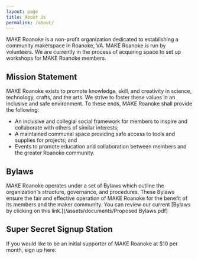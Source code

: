 ```yaml
---
layout: page
title: About Us
permalink: /about/
---
```


MAKE Roanoke is a non-profit organization dedicated to establishing a community
makerspace in Roanoke, VA.  MAKE Roanoke is run by volunteers.  We are currently
in the process of acquiring space to set up workshops for MAKE Roanoke members.


## Mission Statement

MAKE Roanoke exists to promote knowledge, skill, and creativity in science,
technology, crafts, and the arts. We strive to foster these values in an
inclusive and safe environment. To these ends, MAKE Roanoke shall provide the
following:

 * An inclusive and collegial social framework for members to inspire and
   collaborate with others of similar interests;
 * A maintained communal space providing safe access to tools and supplies for
   projects; and
 * Events to promote education and collaboration between members and the greater
   Roanoke community.

## Bylaws

MAKE Roanoke operates under a set of Bylaws which outline the organization's
structure, governance, and procedures.  These Bylaws ensure the fair and
effective operation of MAKE Roanoke for the benefit of its members and the maker
community.  You can review our current [Bylaws by clicking on this link.](/assets/documents/Proposed Bylaws.pdf)


## Super Secret Signup Station

If you would like to be an initial supporter of MAKE Roanoke at $10 per month, sign up here:

<div id="paypal-button-container-P-4AY37020GX411563JMYQGVBA"></div>
<script src="https://www.paypal.com/sdk/js?client-id=AQW23-9eYnJlE8qYmH7NSlhuTA_rXxNtZGGeOiCIEjuAyHCTHe3fH4TEspdUAGNdk2F8-xZULbthoGZP&vault=true&intent=subscription" data-sdk-integration-source="button-factory"></script>
<script>
  paypal.Buttons({
      style: {
          shape: 'rect',
          color: 'gold',
          layout: 'vertical',
          label: 'subscribe'
      },
      createSubscription: function(data, actions) {
        return actions.subscription.create({
          /* Creates the subscription */
          plan_id: 'P-4AY37020GX411563JMYQGVBA'
        });
      },
      onApprove: function(data, actions) {
        //alert(data.subscriptionID); // You can add optional success message for the subscriber here
      }
  }).render('#paypal-button-container-P-4AY37020GX411563JMYQGVBA'); // Renders the PayPal button
</script>
